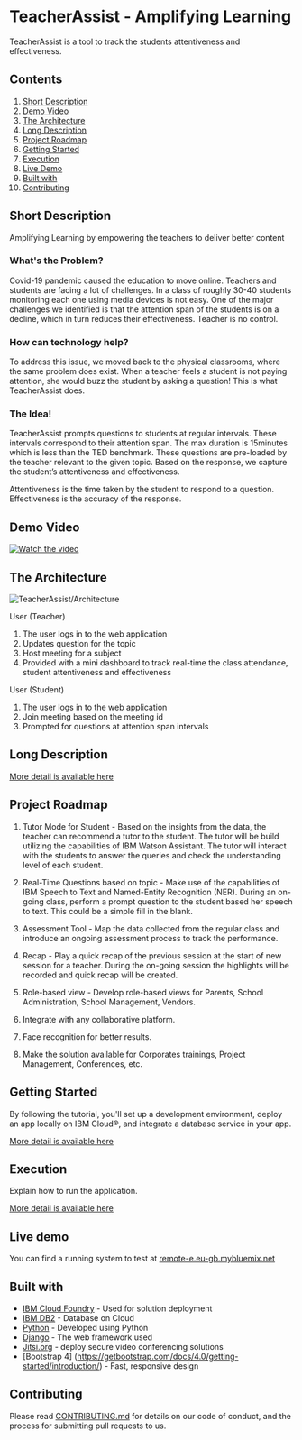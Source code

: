 # TeacherAssist - Amplifying Learning

TeacherAssist is a tool to track the students attentiveness and effectiveness. 

## Contents

1. [Short Description](#short-description)
1. [Demo Video](#demo-video)
1. [The Architecture](#the-architecture)
1. [Long Description](#long-description)
1. [Project Roadmap](#project-roadmap)
1. [Getting Started](#getting-started)
1. [Execution](#execution)
1. [Live Demo](#live-demo)
1. [Built with](#built-with)
1. [Contributing](#contributing)

## Short Description

Amplifying Learning by empowering the teachers to deliver better content

### What's the Problem?

Covid-19 pandemic caused the education to move online. Teachers and students are facing a lot of challenges. In a class of roughly 30-40 students monitoring each one using media devices is not easy. One of the major challenges we identified is that the attention span of the students is on a decline, which in turn reduces their effectiveness. Teacher is no control.

### How can technology help?

To address this issue, we moved back to the physical classrooms, where the same problem does exist. When a teacher feels a student is not paying attention, she would buzz the student by asking a question! This is what TeacherAssist does. 


### The Idea!

TeacherAssist prompts questions to students at regular intervals. These intervals correspond to their attention span. The max duration is 15minutes which is less than the TED benchmark. These questions are pre-loaded by the teacher relevant to the given topic. Based on the response, we capture the student’s attentiveness and effectiveness. 

Attentiveness is the time taken by the student to respond to a question. Effectiveness is the accuracy of the response. 

## Demo Video

[![Watch the video](https://github.com/hr109sh/remote_education/tree/master/static/images/TeacherAssist_Logo.png)](https://youtu.be/qUVb7TxNaMo)

## The Architecture

![TeacherAssist/Architecture](https://github.com/hr109sh/remote_education/tree/master/static/images/TeacherAssist_Architecture.png)

User (Teacher)
1. The user logs in to the web application
2. Updates question for the topic 
3. Host meeting for a subject
4. Provided with a mini dashboard to track real-time the class attendance, student attentiveness and effectiveness

User (Student)
1. The user logs in to the web application
2. Join meeting based on the meeting id
3. Prompted for questions at attention span intervals

## Long Description

[More detail is available here](DESCRIPTION.md)

## Project Roadmap

1. 	Tutor Mode for Student - Based on the insights from the data, the teacher can recommend a tutor to the student. The tutor will be build utilizing the capabilities of IBM Watson Assistant. The tutor will interact with the students to answer the queries and check the understanding level of each student.

2. 	Real-Time Questions based on topic - Make use of the capabilities of IBM Speech to Text and Named-Entity Recognition (NER). During an on-going class, perform a prompt question to the student based her speech to text. This could be a simple fill in the blank.

3. 	Assessment Tool - Map the data collected from the regular class and introduce an ongoing assessment process to track the performance.

4. 	Recap - Play a quick recap of the previous session at the start of new session for a teacher. During the on-going session the highlights will be recorded and quick recap will be created.

5. 	Role-based view - Develop role-based views for Parents, School Administration, School Management, Vendors. 

6. 	Integrate with any collaborative platform.

7. 	Face recognition for better results.

8. 	Make the solution available for Corporates trainings, Project Management, Conferences, etc. 

## Getting Started

By following the tutorial, you'll set up a development environment, deploy an app locally on IBM Cloud®, and integrate a database service in your app.

[More detail is available here](GETSTARTED.md)

## Execution

Explain how to run the application. 

[More detail is available here](EXECUTION.md)


## Live demo

You can find a running system to test at [remote-e.eu-gb.mybluemix.net](http://remote-e.eu-gb.mybluemix.net/)

## Built with

* [IBM Cloud Foundry](https://cloud.ibm.com/catalog?search=cloud%20foundry#search_results) - Used for solution deployment
* [IBM DB2](https://cloud.ibm.com/catalog?search=db2#search_results) - Database on Cloud
* [Python](https://www.python.org/) - Developed using Python
* [Django](https://www.djangoproject.com/) - The web framework used
* [Jitsi.org](https://jitsi.org/) - deploy secure video conferencing solutions 
* [Bootstrap 4] (https://getbootstrap.com/docs/4.0/getting-started/introduction/) - Fast, responsive design

## Contributing

Please read [CONTRIBUTING.md](CONTRIBUTING.md) for details on our code of conduct, and the process for submitting pull requests to us.
